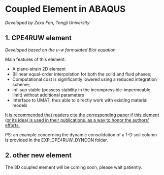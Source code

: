 # Coupled Element in ABAQUS
_Developed by Zexu Fan, Tongji University_

## 1. CPE4RUW element
_Developed based on the u-w formulated Biot equation_

Main features of this element:
- A plane-strain 2D element
- Bilinear equal-order interpolation for both the solid and fluid phases;
- Computational cost is significantly lowered using a reduced integration scheme;
- inf-sup stable (possess stability in the incompressible-impermeable limit) without additional parameters
- Interface to UMAT, thus able to directly work with existing material models

<u>It is recommended that readers cite the corresponding paper if this element (or its idea) is used in their publications, as a way to honor the authors' efforts.</u>

PS: an example concerning the dynamic consolidation of a 1-D soil column is provided in the EXP_CPE4RUW_DYNCON folder.

## 2. other new element
The 3D coupled element will be coming soon, please wait patiently.